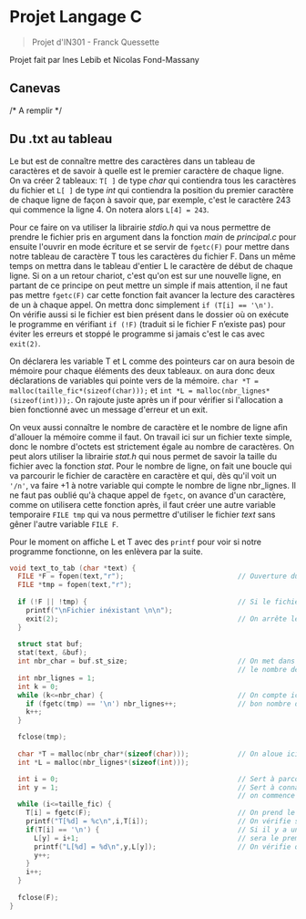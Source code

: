 # Projet Langage C

> Projet d'IN301 - Franck Quessette
>

Projet fait par Ines Lebib et Nicolas Fond-Massany

## Canevas 

/* A remplir */

## Du .txt au tableau

Le but est de connaître mettre des caractères dans un tableau de caractères et de savoir à quelle est le premier caractère de chaque ligne.
On va créer 2 tableaux: ```T[ ]``` de type *char* qui contiendra tous les caractères du fichier et ```L[ ]``` de type *int* qui contiendra la position du premier caractère de chaque ligne de façon à savoir que, par exemple, c'est le caractère 243 qui commence la ligne 4. On notera alors `L[4] = 243`.

Pour ce faire on va utiliser la librairie *stdio.h* qui va nous permettre de prendre le fichier pris en argument dans la fonction *main* de *principal.c* pour ensuite l'ouvrir en mode écriture et se servir de ``fgetc(F)`` pour mettre dans notre tableau de caractère T tous les caractères du fichier F. Dans un même temps on mettra dans le tableau d'entier L le caractère de début de chaque ligne. Si on a un retour chariot, c'est qu'on est sur une nouvelle ligne, en partant de ce principe on peut mettre un simple if mais attention, il ne faut pas mettre `fgetc(F)` car cette fonction fait avancer la lecture des caractères de un à chaque appel. On mettra donc simplement `if (T[i] == '\n')`.  
On vérifie aussi si le fichier est bien présent dans le dossier où on exécute le programme en vérifiant `if (!F)` (traduit si le fichier F n’existe pas) pour éviter les erreurs et stoppé le programme si jamais c'est le cas avec `exit(2)`.

On déclarera les variable T et L comme des pointeurs car on aura besoin de mémoire pour chaque éléments des deux tableaux. on aura donc deux déclarations de variables qui pointe vers de la mémoire. `char *T = malloc(taille_fic*(sizeof(char)));` et  `int *L = malloc(nbr_lignes*(sizeof(int)));`. On rajoute juste après un if pour vérifier si l'allocation a bien fonctionné avec un message d'erreur et un exit.

On veux aussi connaître le nombre de caractère et le nombre de ligne afin d'allouer la mémoire comme il faut. On travail ici sur un fichier texte simple, donc le nombre d'octets est strictement égale au nombre de caractères. On peut alors utiliser la librairie *stat.h* qui nous permet de savoir la taille du fichier avec la fonction *stat*. Pour le nombre de ligne, on fait une boucle qui va parcourir le fichier de caractère en caractère et qui, dès qu'il voit un `'/n'`, va faire +1 à notre variable qui compte le nombre de ligne nbr_lignes. Il ne faut pas oublié qu'à chaque appel de `fgetc`, on avance d'un caractère, comme on utilisera cette fonction après, il faut créer une autre variable temporaire `FILE tmp` qui va nous permettre d'utiliser le fichier *text* sans gêner l'autre variable `FILE F`. 

Pour le moment on affiche L et T avec des `printf` pour voir si notre programme fonctionne, on les enlèvera par la suite. 

```c
void text_to_tab (char *text) {
  FILE *F = fopen(text,"r"); 							// Ouverture du fichier text en mode "read"
  FILE *tmp = fopen(text,"r");	
    
  if (!F || !tmp) {      							 	// Si le fichier n'éxiste pas
    printf("\nFichier inéxistant \n\n");
    exit(2);											// On arrête le programme si le fichier n'éxiste pas 
  }
  															
  struct stat buf;
  stat(text, &buf);
  int nbr_char = buf.st_size;							// On met dans nbr_char (qu'on aurait put appeler taille_fic)
    													// le nombre de caractères du texte
  int nbr_lignes = 1;
  int k = 0;
  while (k<=nbr_char) {									// On compte ici les lignes pour avoir un malloc qui aloue le
    if (fgetc(tmp) == '\n') nbr_lignes++;				// bon nombre de mémoire
    k++;
  }

  fclose(tmp);
    
  char *T = malloc(nbr_char*(sizeof(char)));			// On aloue ici la mémoire pour pouvoir ensuite la pointer
  int *L = malloc(nbr_lignes*(sizeof(int)));

  int i = 0;											// Sert à parcourir tous les caractères, on commence par 0
  int y = 1; 											// Sert à connaître le 1er caractère de chaque ligne, 
  														// on commence par la première ligne donc y = 1
  while (i<=taille_fic) {
    T[i] = fgetc(F);									// On prend le premier caractère (et on avance de 1 dans le texte)
    printf("T[%d] = %c\n",i,T[i]);						// On vérifie si T[i] à la bonne valeur
    if(T[i] == '\n') {									// Si il y a un retour à la ligne c'est que le prochain caractère
      L[y] = i+1;										// sera le premier caractère de la ligne
      printf("L[%d] = %d\n",y,L[y]);					// On vérifie que L[y] à la bonne valeur
      y++;												
    }
    i++;
  }
    
  fclose(F);
}
```







